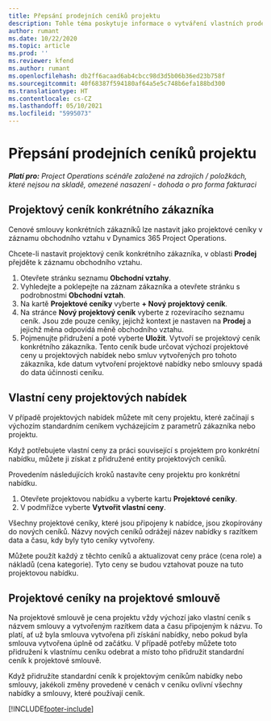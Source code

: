 ```yaml
---
title: Přepsání prodejních ceníků projektu
description: Tohle téma poskytuje informace o vytváření vlastních prodejních ceníků.
author: rumant
ms.date: 10/22/2020
ms.topic: article
ms.prod: ''
ms.reviewer: kfend
ms.author: rumant
ms.openlocfilehash: db2ff6acaad6ab4cbcc98d3d5b06b36ed23b758f
ms.sourcegitcommit: 40f68387f594180af64a5e5c748b6efa188bd300
ms.translationtype: HT
ms.contentlocale: cs-CZ
ms.lasthandoff: 05/10/2021
ms.locfileid: "5995073"
---
```

# <a name="override-project-sales-price-lists"></a>Přepsání prodejních ceníků projektu

_**Platí pro:** Project Operations scénáře založené na zdrojích / položkách, které nejsou na skladě, omezené nasazení - dohoda o pro forma fakturaci_

## <a name="customer-specific-project-price-lists"></a>Projektový ceník konkrétního zákazníka

Cenové smlouvy konkrétních zákazníků lze nastavit jako projektové ceníky v záznamu obchodního vztahu v Dynamics 365 Project Operations.

Chcete-li nastavit projektový ceník konkrétního zákazníka, v oblasti **Prodej** přejděte k záznamu obchodního vztahu.

1. Otevřete stránku seznamu **Obchodní vztahy**.
2. Vyhledejte a poklepejte na záznam zákazníka a otevřete stránku s podrobnostmi **Obchodní vztah**.
3. Na kartě **Projektové ceníky** vyberte **+ Nový projektový ceník**.
4. Na stránce **Nový projektový ceník** vyberte z rozevíracího seznamu ceník. Jsou zde pouze ceníky, jejichž kontext je nastaven na **Prodej** a jejichž měna odpovídá měně obchodního vztahu.
5. Pojmenujte přidružení a poté vyberte **Uložit**. Vytvoří se projektový ceník konkrétního zákazníka. Tento ceník bude určovat výchozí projektové ceny u projektových nabídek nebo smluv vytvořených pro tohoto zákazníka, kde datum vytvoření projektové nabídky nebo smlouvy spadá do data účinnosti ceníku.

## <a name="custom-pricing-on-project-quotes"></a>Vlastní ceny projektových nabídek

V případě projektových nabídek můžete mít ceny projektu, které začínají s výchozím standardním ceníkem vycházejícím z parametrů zákazníka nebo projektu.

Když potřebujete vlastní ceny za práci související s projektem pro konkrétní nabídku, můžete ji získat z přidružené entity projektových ceníků.

Provedením následujících kroků nastavíte ceny projektu pro konkrétní nabídku.

1. Otevřete projektovou nabídku a vyberte kartu **Projektové ceníky**.
2. V podmřížce vyberte **Vytvořit vlastní ceny**.

Všechny projektové ceníky, které jsou připojeny k nabídce, jsou zkopírovány do nových ceníků. Názvy nových ceníků odrážejí název nabídky s razítkem data a času, kdy byly tyto ceníky vytvořeny.

Můžete použít každý z těchto ceníků a aktualizovat ceny práce (cena role) a nákladů (cena kategorie). Tyto ceny se budou vztahovat pouze na tuto projektovou nabídku.

## <a name="price-lists-on-a-project-contract"></a>Projektové ceníky na projektové smlouvě

Na projektové smlouvě je cena projektu vždy výchozí jako vlastní ceník s názvem smlouvy a vytvořeným razítkem data a času připojeným k názvu. To platí, ať už byla smlouva vytvořena při získání nabídky, nebo pokud byla smlouva vytvořena úplně od začátku. V případě potřeby můžete toto přidružení k vlastnímu ceníku odebrat a místo toho přidružit standardní ceník k projektové smlouvě.

Když přidružíte standardní ceník k projektovým ceníkům nabídky nebo smlouvy, jakékoli změny provedené v cenách v ceníku ovlivní všechny nabídky a smlouvy, které používají ceník.


[!INCLUDE[footer-include](../includes/footer-banner.md)]